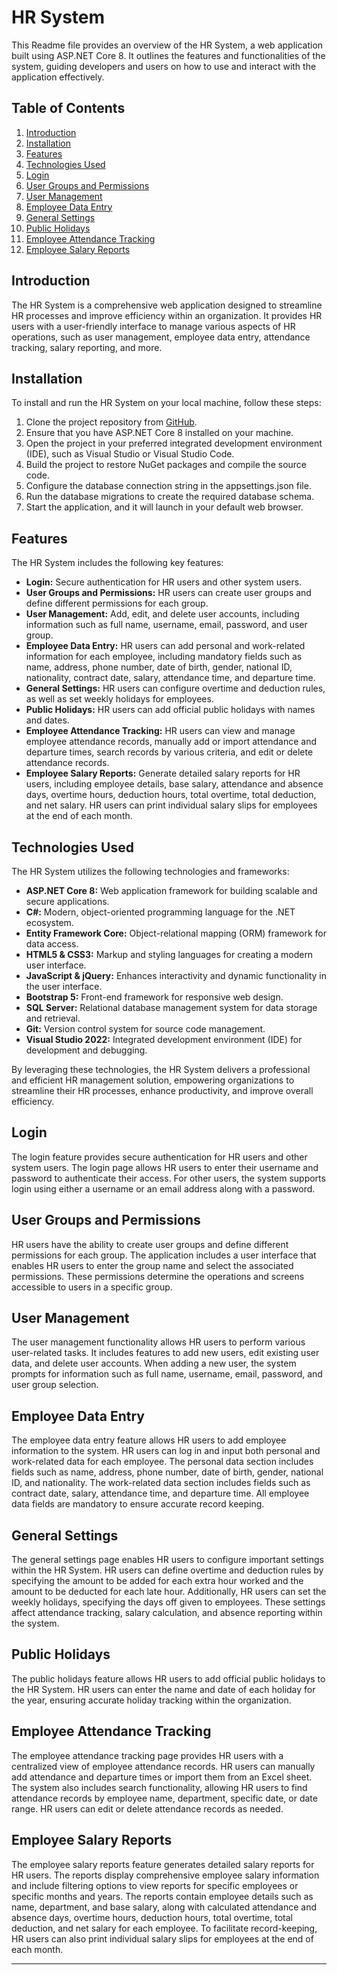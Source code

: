 # HR System

This Readme file provides an overview of the HR System, a web application built using ASP.NET Core 8. It outlines the features and functionalities of the system, guiding developers and users on how to use and interact with the application effectively.

## Table of Contents

1. [Introduction](#introduction)
2. [Installation](#installation)
3. [Features](#features)
4. [Technologies Used](#technologies-used)
5. [Login](#login)
6. [User Groups and Permissions](#user-groups-and-permissions)
7. [User Management](#user-management)
8. [Employee Data Entry](#employee-data-entry)
9. [General Settings](#general-settings)
10. [Public Holidays](#public-holidays)
11. [Employee Attendance Tracking](#employee-attendance-tracking)
12. [Employee Salary Reports](#employee-salary-reports)

## Introduction

The HR System is a comprehensive web application designed to streamline HR processes and improve efficiency within an organization. It provides HR users with a user-friendly interface to manage various aspects of HR operations, such as user management, employee data entry, attendance tracking, salary reporting, and more.

## Installation

To install and run the HR System on your local machine, follow these steps:

1. Clone the project repository from [GitHub](https://github.com/HosnySalem/HR_System).
2. Ensure that you have ASP.NET Core 8 installed on your machine.
3. Open the project in your preferred integrated development environment (IDE), such as Visual Studio or Visual Studio Code.
4. Build the project to restore NuGet packages and compile the source code.
5. Configure the database connection string in the appsettings.json file.
6. Run the database migrations to create the required database schema.
7. Start the application, and it will launch in your default web browser.

## Features

The HR System includes the following key features:

- **Login:** Secure authentication for HR users and other system users.
- **User Groups and Permissions:** HR users can create user groups and define different permissions for each group.
- **User Management:** Add, edit, and delete user accounts, including information such as full name, username, email, password, and user group.
- **Employee Data Entry:** HR users can add personal and work-related information for each employee, including mandatory fields such as name, address, phone number, date of birth, gender, national ID, nationality, contract date, salary, attendance time, and departure time.
- **General Settings:** HR users can configure overtime and deduction rules, as well as set weekly holidays for employees.
- **Public Holidays:** HR users can add official public holidays with names and dates.
- **Employee Attendance Tracking:** HR users can view and manage employee attendance records, manually add or import attendance and departure times, search records by various criteria, and edit or delete attendance records.
- **Employee Salary Reports:** Generate detailed salary reports for HR users, including employee details, base salary, attendance and absence days, overtime hours, deduction hours, total overtime, total deduction, and net salary. HR users can print individual salary slips for employees at the end of each month.

## Technologies Used

The HR System utilizes the following technologies and frameworks:

- **ASP.NET Core 8:** Web application framework for building scalable and secure applications.
- **C#:** Modern, object-oriented programming language for the .NET ecosystem.
- **Entity Framework Core:** Object-relational mapping (ORM) framework for data access.
- **HTML5 & CSS3:** Markup and styling languages for creating a modern user interface.
- **JavaScript & jQuery:** Enhances interactivity and dynamic functionality in the user interface.
- **Bootstrap 5:** Front-end framework for responsive web design.
- **SQL Server:** Relational database management system for data storage and retrieval.
- **Git:** Version control system for source code management.
- **Visual Studio 2022:** Integrated development environment (IDE) for development and debugging.

By leveraging these technologies, the HR System delivers a professional and efficient HR management solution, empowering organizations to streamline their HR processes, enhance productivity, and improve overall efficiency.

## Login

The login feature provides secure authentication for HR users and other system users. The login page allows HR users to enter their username and password to authenticate their access. For other users, the system supports login using either a username or an email address along with a password.

## User Groups and Permissions

HR users have the ability to create user groups and define different permissions for each group. The application includes a user interface that enables HR users to enter the group name and select the associated permissions. These permissions determine the operations and screens accessible to users in a specific group.

## User Management

The user management functionality allows HR users to perform various user-related tasks. It includes features to add new users, edit existing user data, and delete user accounts. When adding a new user, the system prompts for information such as full name, username, email, password, and user group selection.

## Employee Data Entry

The employee data entry feature allows HR users to add employee information to the system. HR users can log in and input both personal and work-related data for each employee. The personal data section includes fields such as name, address, phone number, date of birth, gender, national ID, and nationality. The work-related data section includes fields such as contract date, salary, attendance time, and departure time. All employee data fields are mandatory to ensure accurate record keeping.

## General Settings

The general settings page enables HR users to configure important settings within the HR System. HR users can define overtime and deduction rules by specifying the amount to be added for each extra hour worked and the amount to be deducted for each late hour. Additionally, HR users can set the weekly holidays, specifying the days off given to employees. These settings affect attendance tracking, salary calculation, and absence reporting within the system.

## Public Holidays

The public holidays feature allows HR users to add official public holidays to the HR System. HR users can enter the name and date of each holiday for the year, ensuring accurate holiday tracking within the organization.

## Employee Attendance Tracking

The employee attendance tracking page provides HR users with a centralized view of employee attendance records. HR users can manually add attendance and departure times or import them from an Excel sheet. The system also includes search functionality, allowing HR users to find attendance records by employee name, department, specific date, or date range. HR users can edit or delete attendance records as needed.

## Employee Salary Reports

The employee salary reports feature generates detailed salary reports for HR users. The reports display comprehensive employee salary information and include filtering options to view reports for specific employees or specific months and years. The reports contain employee details such as name, department, and base salary, along with calculated attendance and absence days, overtime hours, deduction hours, total overtime, total deduction, and net salary for each employee. To facilitate record-keeping, HR users can also print individual salary slips for employees at the end of each month.

---

